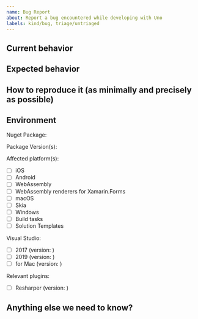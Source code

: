 ```yaml
---
name: Bug Report
about: Report a bug encountered while developing with Uno
labels: kind/bug, triage/untriaged
---
```


<!-- Please use this template while reporting a bug and provide as much info as possible. Not doing so may result in your bug not being addressed in a timely manner. Thanks!

If the matter is security related, please disclose it privately via https://github.com/nventive/Uno/security/
-->

## Current behavior

<!-- Describe how the issue manifests. -->

## Expected behavior

<!-- Describe what the desired behavior would be. -->

## How to reproduce it (as minimally and precisely as possible)

<!-- Please provide a **MINIMAL REPRO PROJECT** and the **STEPS TO REPRODUCE**-->

## Environment

<!-- For bug reports Check one or more of the following options with "x" -->

Nuget Package:

Package Version(s):

Affected platform(s):

- [ ] iOS
- [ ] Android
- [ ] WebAssembly
- [ ] WebAssembly renderers for Xamarin.Forms
- [ ] macOS
- [ ] Skia
- [ ] Windows
- [ ] Build tasks
- [ ] Solution Templates

Visual Studio:

- [ ] 2017 (version: )
- [ ] 2019 (version: )
- [ ] for Mac (version: )

Relevant plugins:

- [ ] Resharper (version: )

## Anything else we need to know?

<!-- We would love to know of any friction, apart from knowledge, that prevented you from sending in a pull-request -->
